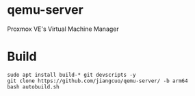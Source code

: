 # qemu-server
Proxmox VE's Virtual Machine Manager

# Build
```
sudo apt install build-* git devscripts -y
git clone https://github.com/jiangcuo/qemu-server/ -b arm64
bash autobuild.sh
```
